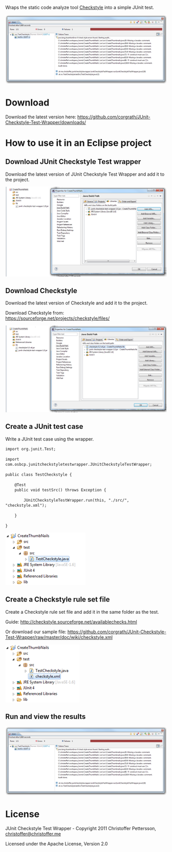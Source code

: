 Wraps the static code analyze tool [Checkstyle](http://checkstyle.sourceforge.net/) into a simple JUnit test. 

![alt text](https://github.com/corgrath/JUnit-Checkstyle-Test-Wrapper/raw/master/doc/wiki/results.png "The JUnit results in Eclipse")

Download
========================================
Download the latest version here:
https://github.com/corgrath/JUnit-Checkstyle-Test-Wrapper/downloads/


How to use it in an Eclipse project
========================================

Download JUnit Checkstyle Test wrapper
----------------------------------------

Download the latest version of JUnit Checkstyle Test Wrapper and add it to the project. 

![alt text](https://github.com/corgrath/JUnit-Checkstyle-Test-Wrapper/raw/master/doc/wiki/install_checkstyle_wrapper.png "Download JUnit-Checkstyle-Test-Wrapper and add it to Eclipse")

Download Checkstyle
----------------------------------------

Download the latest version of Checkstyle and add it to the project.

Download Checkstyle from: https://sourceforge.net/projects/checkstyle/files/ 

![alt text](https://github.com/corgrath/JUnit-Checkstyle-Test-Wrapper/raw/master/doc/wiki/install_checkstyle.png "Download Checkstyle and add it to Eclipse")

Create a JUnit test case
----------------------------------------

Write a JUnit test case using the wrapper.

	import org.junit.Test;
	
	import com.osbcp.junitcheckstyletestwrapper.JUnitCheckstyleTestWrapper;
	
	public class TestCheckstyle {
	
		@Test
		public void testSrc() throws Exception {
	
			JUnitCheckstyleTestWrapper.run(this, "./src/", "checkstyle.xml");
	
		}
	
	}
		
![alt text](https://github.com/corgrath/JUnit-Checkstyle-Test-Wrapper/raw/master/doc/wiki/eclipse_testcheckstyle.png "Create the JUnit test in Eclipse")

Create a Checkstyle rule set file
----------------------------------------

Create a Checkstyle rule set file and add it in the same folder as the test.

Guide: http://checkstyle.sourceforge.net/availablechecks.html

Or download our sample file: https://github.com/corgrath/JUnit-Checkstyle-Test-Wrapper/raw/master/doc/wiki/checkstyle.xml

![alt text](https://github.com/corgrath/JUnit-Checkstyle-Test-Wrapper/raw/master/doc/wiki/eclipse_checkstyle_xml.png "Create the rule files for Checkstyle")

Run and view the results
----------------------------------------

![alt text](https://github.com/corgrath/JUnit-Checkstyle-Test-Wrapper/raw/master/doc/wiki/results.png "The JUnit results in Eclipse")

License
========================================

JUnit Checkstyle Test Wrapper - Copyright 2011 Christoffer Pettersson, christoffer@christoffer.me

Licensed under the Apache License, Version 2.0